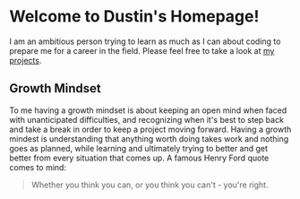 # Welcome to Dustin's Homepage! 

I am an ambitious person trying to learn as much as I can about coding to prepare me for a career in the field. Please feel free to take a look at [my projects](https://github.com/DustinHall?tab=projects).
## Growth Mindset 

To me having a growth mindset is about keeping an open mind when faced with unanticipated difficulties, and recognizing when it's best to step back and take a break in order to keep a project moving forward. Having a growth mindest is understanding that anything worth doing takes work and nothing goes as planned, while learning and ultimately trying to better and get better from every situation that comes up. A famous Henry Ford quote comes to mind:
> Whether you think you can, or you think you can't - you're right. 


<!---
DustinHall/DustinHall is a ✨ special ✨ repository because its `README.md` (this file) appears on your GitHub profile.
You can click the Preview link to take a look at your changes.
--->
